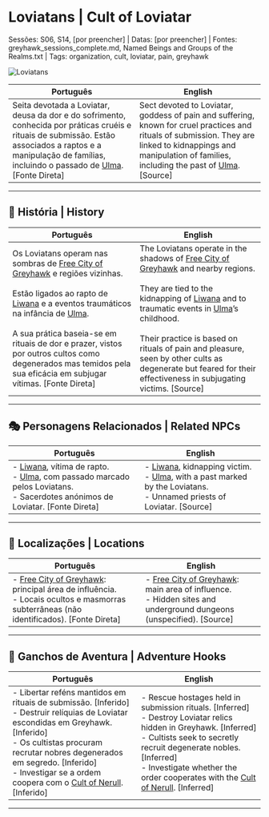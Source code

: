 # Loviatans | Cult of Loviatar

Sessões: S06, S14, [por preencher] | Datas: [por preencher] | Fontes: greyhawk_sessions_complete.md, Named Beings and Groups of the Realms.txt | Tags: organization, cult, loviatar, pain, greyhawk

![Loviatans](assets/organization/org_blank.png)

| **Português** | **English** |
|---------------|-------------|
| Seita devotada a Loviatar, deusa da dor e do sofrimento, conhecida por práticas cruéis e rituais de submissão. Estão associados a raptos e a manipulação de famílias, incluindo o passado de [Ulma](pc_ulma.md). [Fonte Direta] | Sect devoted to Loviatar, goddess of pain and suffering, known for cruel practices and rituals of submission. They are linked to kidnappings and manipulation of families, including the past of [Ulma](pc_ulma.md). [Source] |

---

## 📖 História | History

| **Português**                                                                                                                                                                                                                                                                                                                                                                                                           | **English**                                                                                                                                                                                                                                                                                                                                                                                                                          |
| ----------------------------------------------------------------------------------------------------------------------------------------------------------------------------------------------------------------------------------------------------------------------------------------------------------------------------------------------------------------------------------------------------------------------- | ------------------------------------------------------------------------------------------------------------------------------------------------------------------------------------------------------------------------------------------------------------------------------------------------------------------------------------------------------------------------------------------------------------------------------------ |
| Os Loviatans operam nas sombras de [Free City of Greyhawk](free_city_of_greyhawk.md) e regiões vizinhas. <br><br> Estão ligados ao rapto de [Liwana](../liwana.md) e a eventos traumáticos na infância de [Ulma](pc_ulma.md). <br><br> A sua prática baseia-se em rituais de dor e prazer, vistos por outros cultos como degenerados mas temidos pela sua eficácia em subjugar vítimas. [Fonte Direta] | The Loviatans operate in the shadows of [Free City of Greyhawk](free_city_of_greyhawk.md) and nearby regions. <br><br> They are tied to the kidnapping of [Liwana](../liwana.md) and to traumatic events in [Ulma](pc_ulma.md)’s childhood. <br><br> Their practice is based on rituals of pain and pleasure, seen by other cults as degenerate but feared for their effectiveness in subjugating victims. [Source] |

---

## 🎭 Personagens Relacionados | Related NPCs

| **Português** | **English** |
|---------------|-------------|
| - [Liwana](../liwana.md), vítima de rapto. <br>- [Ulma](pc_ulma.md), com passado marcado pelos Loviatans. <br>- Sacerdotes anónimos de Loviatar. [Fonte Direta] | - [Liwana](../liwana.md), kidnapping victim. <br>- [Ulma](pc_ulma.md), with a past marked by the Loviatans. <br>- Unnamed priests of Loviatar. [Source] |

---

## 📌 Localizações | Locations

| **Português**                                                                                                                                                        | **English**                                                                                                                                      |
| -------------------------------------------------------------------------------------------------------------------------------------------------------------------- | ------------------------------------------------------------------------------------------------------------------------------------------------ |
| - [Free City of Greyhawk](free_city_of_greyhawk.md): principal área de influência. <br>- Locais ocultos e masmorras subterrâneas (não identificados). [Fonte Direta] | - [Free City of Greyhawk](free_city_of_greyhawk.md): main area of influence. <br>- Hidden sites and underground dungeons (unspecified). [Source] |

---

## 🎲 Ganchos de Aventura | Adventure Hooks

| **Português** | **English** |
|---------------|-------------|
| - Libertar reféns mantidos em rituais de submissão. [Inferido] <br>- Destruir relíquias de Loviatar escondidas em Greyhawk. [Inferido] <br>- Os cultistas procuram recrutar nobres degenerados em segredo. [Inferido] <br>- Investigar se a ordem coopera com o [Cult of Nerull](cult_of_nerull.md). [Inferido] | - Rescue hostages held in submission rituals. [Inferred] <br>- Destroy Loviatar relics hidden in Greyhawk. [Inferred] <br>- Cultists seek to secretly recruit degenerate nobles. [Inferred] <br>- Investigate whether the order cooperates with the [Cult of Nerull](cult_of_nerull.md). [Inferred] |

---